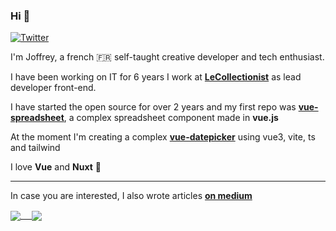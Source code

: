 ### Hi 👋

<p>
  <a href="https://twitter.com/joffreyBerrier">
    <img alt="Twitter" src="https://img.shields.io/twitter/follow/joffreyBerrier">
  </a>
</p>

I'm Joffrey, a french 🇫🇷 self-taught creative developer and tech enthusiast.

I have been working on IT for 6 years
I work at [**LeCollectionist**](https://www.lecollectionist.com/fr) as lead developer front-end.

I have started the open source for over 2 years and my first repo was [**vue-spreadsheet**](https://github.com/joffreyBerrier/vue-spreadsheet), a complex spreadsheet component made in **vue.js**

At the moment I'm creating a complex **[vue-datepicker](https://github.com/joffreyBerrier/vue-datepicker)** using vue3, vite, ts and tailwind

I love **Vue** and **Nuxt** 💚

---------------------

In case you are interested, I also wrote articles **[on medium](https://medium.com/@joffrey.berrier)**

<a href="https://github.com/joffreyBerrier">
  <img align="center" src="https://github-readme-stats.vercel.app/api?username=joffreyBerrier&count_private=true" /> 
</a>
<a href="https://github.com/joffreyBerrier">
  <img align="center" src="https://github-readme-stats.vercel.app/api/top-langs/?username=joffreyBerrier" />
</a>
